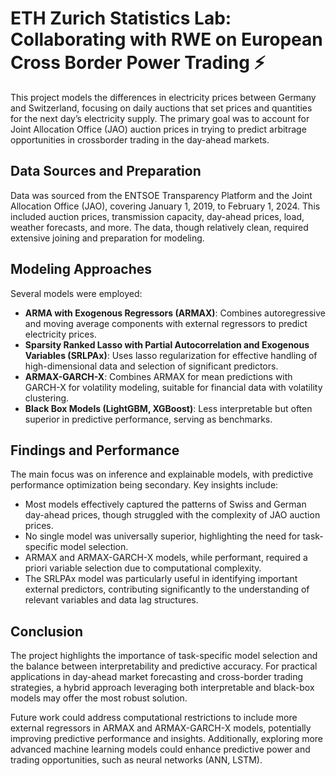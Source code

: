 # ETH Zurich Statistics Lab: Collaborating with RWE on European Cross Border Power Trading ⚡

This project models the differences in electricity prices between Germany and Switzerland, focusing on daily auctions that set prices and quantities for the next day’s electricity supply. The primary goal was to account for Joint Allocation Office (JAO) auction prices in trying to predict arbitrage opportunities in crossborder trading in the day-ahead markets.

## Data Sources and Preparation

Data was sourced from the ENTSOE Transparency Platform and the Joint Allocation Office (JAO), covering January 1, 2019, to February 1, 2024. This included auction prices, transmission capacity, day-ahead prices, load, weather forecasts, and more. The data, though relatively clean, required extensive joining and preparation for modeling.

## Modeling Approaches

Several models were employed:

- **ARMA with Exogenous Regressors (ARMAX)**: Combines autoregressive and moving average components with external regressors to predict electricity prices.
- **Sparsity Ranked Lasso with Partial Autocorrelation and Exogenous Variables (SRLPAx)**: Uses lasso regularization for effective handling of high-dimensional data and selection of significant predictors.
- **ARMAX-GARCH-X**: Combines ARMAX for mean predictions with GARCH-X for volatility modeling, suitable for financial data with volatility clustering.
- **Black Box Models (LightGBM, XGBoost)**: Less interpretable but often superior in predictive performance, serving as benchmarks.


## Findings and Performance

The main focus was on inference and explainable models, with predictive performance optimization being secondary. Key insights include:

- Most models effectively captured the patterns of Swiss and German day-ahead prices, though struggled with the complexity of JAO auction prices.
- No single model was universally superior, highlighting the need for task-specific model selection.
- ARMAX and ARMAX-GARCH-X models, while performant, required a priori variable selection due to computational complexity.
- The SRLPAx model was particularly useful in identifying important external predictors, contributing significantly to the understanding of relevant variables and data lag structures.

## Conclusion

The project highlights the importance of task-specific model selection and the balance between interpretability and predictive accuracy. For practical applications in day-ahead market forecasting and cross-border trading strategies, a hybrid approach leveraging both interpretable and black-box models may offer the most robust solution.

Future work could address computational restrictions to include more external regressors in ARMAX and ARMAX-GARCH-X models, potentially improving predictive performance and insights. Additionally, exploring more advanced machine learning models could enhance predictive power and trading opportunities, such as neural networks (ANN, LSTM).
